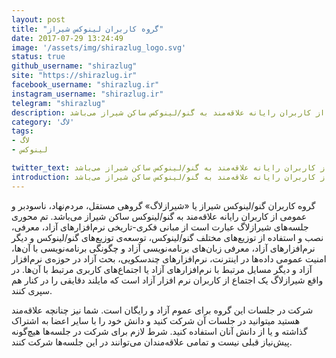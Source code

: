 ```yaml
---
layout: post
title: "گروه کاربران لینوکس شیراز"
date: 2017-07-29 13:24:49
image: '/assets/img/shirazlug_logo.svg'
status: true
github_username: "shirazlug"
site: "https://shirazlug.ir"
facebook_username: "shirazlug.ir"
instagram_username: "shirazlug.ir"
telegram: "shirazlug"
description: گروه کاربران گنو/لینوکس شیراز یا «شیرازلاگ» گروهی مستقل، مردم‌نهاد، ناسودبر و عمومی از کاربران رایانه علاقه‌مند به گنو/لینوکس ساکن شیراز می‌باشد.
category: 'لاگ‌'
tags:
- لاگ
- لینوکس

twitter_text: گروه کاربران گنو/لینوکس شیراز یا «شیرازلاگ» گروهی مستقل، مردم‌نهاد، ناسودبر و عمومی از کاربران رایانه علاقه‌مند به گنو/لینوکس ساکن شیراز می‌باشد.
introduction: گروه کاربران گنو/لینوکس شیراز یا «شیرازلاگ» گروهی مستقل، مردم‌نهاد، ناسودبر و عمومی از کاربران رایانه علاقه‌مند به گنو/لینوکس ساکن شیراز می‌باشد.
---
```


گروه کاربران گنو/لینوکس شیراز یا «شیرازلاگ» گروهی مستقل، مردم‌نهاد، ناسودبر و عمومی از کاربران رایانه علاقه‌مند به گنو/لینوکس ساکن شیراز می‌باشد. تم محوری جلسه‌های شیرازلاگ عبارت است از مبانی فکری-تاریخی نرم‌افزارهای آزاد، معرفی، نصب و استفاده از توزیع‌های مختلف گنو/لینوکس، توسعه‌ی توزیع‌های گنو/لینوکس و دیگر نرم‌افزارهای آزاد، معرفی زبان‌های برنامه‌نویسی آزاد و چگونگی برنامه‌نویسی با آن‌ها، امنیت عمومی داده‌ها در اینترنت، نرم‌افزارهای چندسکویی، بحث آزاد در حوزه‌ی نرم‌افزار آزاد و دیگر مسایل مرتبط با نرم‌افزارهای آزاد یا اجتماع‌های کاربری مرتبط با آن‌ها. در واقع شیرازلاگ یک اجتماع از کاربران نرم افزار آزاد است که مایلند دقایقی را در کنار هم سپری کنند.

شرکت در جلسات این گروه برای عموم آزاد و رایگان است. شما نیز چنانچه علاقه‌مند هستید میتوانید در جلسات آن شرکت کنید و دانش خود را با سایر اعضا به اشتراک گذاشته و یا از دانش آنان استفاده کنید. شرط لازم برای شرکت در جلسه‌ها هیچ‌گونه پیش‌نیاز قبلی نیست و تمامی علاقه‌مندان می‌توانند در این جلسه‌ها شرکت کنند.
